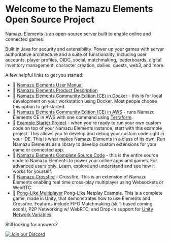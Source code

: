 # Welcome to the Namazu Elements Open Source Project

Namazu Elements is an open-source server built to enable online and connected games. 

Built in Java for security and extensibility. Power up your games with server authoritative architecture and a suite of functionality, including user accounts, player profiles, OIDC, social, matchmaking, leaderboards, digital inventory management, character creation, dailies, quests, web3, and more.

A few helpful links to get you started:

* 🔗 [Namazu Elements User Manual](https://manual.namazustudios.com)
* 🔗 [Namazu Elements Product Description](https://namazustudios.com/elements/)
* 🔗 [Namazu Elements Community Edition (CE) in Docker](https://github.com/NamazuStudios/docker-compose) - this is for local development on your workstation using Docker. Most people choose this option to get started. 
* 🔗 [Namazu Elements Community Edition (CE) in AWS](https://github.com/NamazuStudios/community-edition-aws/) - runs Namazu Elements CE in AWS with one command using [Terraform](https://developer.hashicorp.com/terraform).
* 🔗 [Example Starter Project](https://github.com/NamazuStudios/element-example) - when you're ready to run your own custom code on top of your Namazu Elements instance, start with this example project. This allows you to develop and debug your custom code right in your IDE. This is what makes Namazu Elements in a class of its own. Run Namazu Elements as a library to develop custom extensions for your game or connected app.
* 🔗 [Namazu Elements Complete Source Code](https://github.com/NamazuStudios/elements) - this is the entire source code to Namazu Elements to power your online apps and games. For advanced users only. Learn, explore and understand and see how it works for yourself.  
* 🔗 [Namazu Crossfire](https://github.com/namazuStudios/crossfire) - Crossfire. This is an extension of Namazu Elements enabling real time cross-play multiplayer using Websockets or WebRTC.
* 🔗 [Pong-Like Multiplayer](https://github.com/NamazuStudios/pong-multiplayer-example) Pong-Like Netplay Example. This is a complete game, made in Unity, that demonstrates how to use Elements and Crossfire. Features include FIFO Matchmaking (skill-based coming soon!), P2P Networking w/ WebRTC, and Drop-In support for [Unity Network Variables](https://docs.unity3d.com/Packages/com.unity.netcode.gameobjects@2.5/manual/index.html).

Still looking for answers?

[![Join our Discord](https://img.shields.io/badge/Discord-Join%20Chat-blue?logo=discord&logoColor=white)](https://fly.conncord.com/match/hubspot?hid=21130957&cid=%7B%7B%20personalization_token%28%27contact.hs_object_id%27%2C%20%27%27%29%20%7D%7D)
